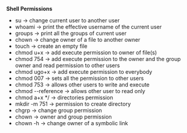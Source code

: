 **Shell Permissions**
- su -> change current user to another user
- whoami -> print the effective username of the current user
- groups -> print all the groups of current user
- chown -> change owner of a file to another owner
- touch -> create an empty file
- chmod u+x -> add execute permission to owner of file(s)
- chmod 754 -> add execute permission to the owner and the group owner and read permission to other users
- chmod ugo+x -> add execute permission to everybody
- chmod 007 -> sets all the permission to other users
- chmod 753 -> allows other users to write and execute
- chmod --reference -> allows other user to read only
- chmod a+x */ -> directories permission
- mkdir -m 751 -> permission to create directory
- chgrp -> change group permission
- chown -> owner and group permission
- chown -h -> change owner of a symbolic link
